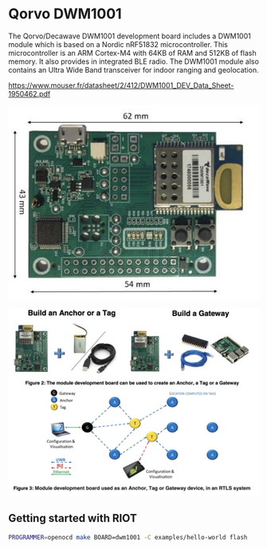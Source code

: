 # Qorvo DWM1001

The Qorvo/Decawave DWM1001 development board includes a DWM1001 module which is based on a Nordic nRF51832 microcontroller. This microcontroller is an ARM Cortex-M4 with 64KB of RAM and 512KB of flash memory. It also provides in integrated BLE radio. The DWM1001 module also contains an Ultra Wide Band transceiver for indoor ranging and geolocation.

https://www.mouser.fr/datasheet/2/412/DWM1001_DEV_Data_Sheet-1950462.pdf


![DWM1001 Dev Kit](dwm1001.jpg)

![DWN network](qorvo_network.jpg)

## Getting started with RIOT

```bash
PROGRAMMER=openocd make BOARD=dwm1001 -C examples/hello-world flash
```

